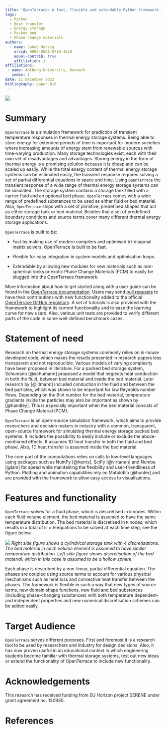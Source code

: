 ```yaml
---
title: 'OpenTerrace: A fast, flexible and extendable Python framework for thermal energy storage packed bed simulations'
tags:
  - Python
  - Heat transfer
  - Energy storage
  - Packed bed
  - Phase change materials
authors:
  - name: Jakob Hærvig
    orcid: 0000-0001-8710-1610
    equal-contrib: true
    affiliation: 1
affiliations:
 - name: Aalborg University, Denmark
   index: 1
date: 11 December 2023
bibliography: paper.bib
---
```


![](https://raw.githubusercontent.com/OpenTerrace/openterrace-python/main/docs/_figures/logo-openterrace.svg)

# Summary
`OpenTerrace` is a simulation framework for prediction of transient temperature responses in thermal energy storage systems. Being able to store energy for extended periods of time is important for modern societies where increasing amounts of energy stem from renewable sources with time-varying production. Many storage technologies exist, each with their own set of disadvantages and advantages. Storing energy in the form of thermal energy is a promising solution because it is cheap and can be scaled up easily. While the total energy content of thermal energy storage systems can be estimated easily, the transient response requires solving a set of partial differential equations in space and time. Using `OpenTerrace` the transient response of a wide range of thermal energy storage systems can be simulated. The storage system contains a storage tank filled with a carrier fluid and an optional bed phase. `OpenTerrace` comes with a wide range of predefined substances to be used as either fluid or bed material. Also, `OpenTerrace` ships with a set of primitive, predefined shapes that act as either storage tank or bed material. Besides that a set of predefined boundary conditions and source terms cover many different thermal energy storage applications.

`OpenTerrace` is built to be:

- Fast by making use of modern compilers and optimised tri-diagonal matrix solvers, OpenTerrace is built to be fast.

- Flexible for easy integration in system models and optimisation loops.

- Extendable by allowing new modules for new materials such as non-spherical rocks or exotic Phase Change Materials (PCM) to easily be plugged into the OpenTerrace framework.

More information about how to get started along with a user guide can be found in the [OpenTerrace documentation](https://openterrace.github.io/openterrace-python/). Users may send [pull requests](https://github.com/OpenTerrace/openterrace-python) to have their contributions with new functionality added to the official [OpenTerrace GitHub repository](https://github.com/OpenTerrace/openterrace-python). A set of tutorials is also provided with the framework to highlight its current functionality and to ease the learning curve for new users. Also, various unit tests are provided to verify different parts of the code in some well-defined benchmark cases.

# Statement of need
Research on thermal energy storage systems commonly relies on in-house developed code, which makes the results presented in research papers less transparent and not reproducible. Various models of varying complexity have been proposed in literature. For a packed bed storage system, Schumann [@schumann] proposed a model that neglects heat conduction in both the fluid, between bed material and inside the bed material. Later research by [@litmann] included conduction in the fluid and between the bed particles, which was shown to be important for low Reynolds number flows. Depending on the Biot number for the bed material, temperature gradients inside the particles may also be important as shown by [@handley]. This is especially important when the bed material consists of Phase Change Material (PCM).

`OpenTerrace` is an open-source simulation framework, which aims to provide researchers and decision makers in industry with a common, transparent, open-source framework for simulating thermal energy storage packed bed systems. It includes the possibility to easily include or exclude the above-mentioned effects. It assumes 1D heat transfer in both the fluid and bed phase. Also, 1D heat transfer is assumed inside the bed material. 

The core part of the computations relies on calls to low-level languages using packages such as NumPy [@harris], SciPy [@virtanen] and Numba [@lam] for speed while maintaining the flexibility and user-friendliness of Python. Plotting and animation capabilities rely on Matplotlib [@hunter] and are provided with the framework to allow easy access to visualisations.

# Features and functionality
`OpenTerrace` solves for a fluid phase, which is descretised in `N` nodes. Within each fluid volume element, the bed material is assumed to have the same temperature distribution. The bed material is discretised in `M` nodes, which results in a total of `N x M` equations to be solved at each time step, see the figure below.

![](../docs/_figures/schematic.svg)
*Right side figure shows a cylindrical storage tank with 4 discretisations. The bed material in each volume element is assumed to have similar temperature distribution. Left side figure shows discretisation of the bed material, which in this case is assumed to be a hollow sphere.*

Each phase is described by a non-linear, partial differential equation. The phases are coupled using source terms to account for various physical mechanisms such as heat loss and convective heat transfer between the phases. The framework is flexible in such a way that new types of source terms, new domain shape functions, new fluid and bed substances (including phase-changing substances) with both temperature dependent- and independent properties and new numerical discretisation schemes can be added easily.

# Target Audience
`OpenTerrace` serves different purposes. First and foremost it is a research tool to be used by researchers and industry for design decisions. Also, it has now proven useful in an educational context in which engineering students become familiar with thermal storage systems, test out new ideas or extend the functionality of OpenTerrace to include new functionality.

# Acknowledgements
This research has received funding from EU Horizon project SERENE under grant agreement no. 130930.

# References
